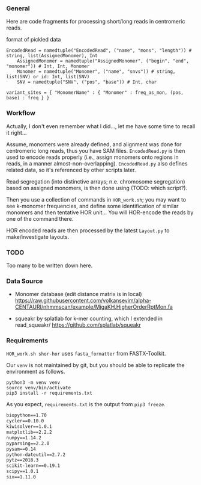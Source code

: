 ### General
Here are code fragments for processing short/long reads in centromeric reads.

format of pickled data

```
EncodedRead = namedtuple("EncodedRead", ("name", "mons", "length")) # string, list(AssignedMonomer), Int 
	AssignedMonomer = namedtuple("AssignedMonomer", ("begin", "end", "monomer")) # Int, Int, Monomer
	Monomer = namedtuple("Monomer", ("name", "snvs")) # string, list(SNV) or id: Int, list(SNV)
	SNV = namedtuple("SNV", ("pos", "base")) # Int, char

variant_sites = { "MonomerName" : { "Monomer" : freq_as_mon, (pos, base) : freq } }
```

### Workflow
Actually, I don't even remember what I did..., let me have some time to recall it right...

Assume, monomers were already defined, and alignment was done for centromeric long reads, thus you have SAM files.
`EncodedRead.py` is then used to encode reads properly (i.e., assign monomers onto regions in reads, in a manner almost-non-overlapping). `EncodedRead.py` also defines related data, so it's referenced by other scripts later.

Read segregation (into distinctive arrays; n.e. chromosome segregation) based on assigned monomers, is then done using (TODO: which script?).

Then you use a collection of commands in `HOR_work.sh`; you may want to see k-monomer frequencies, and define some identification of similar monomers and then tentative HOR unit... You will HOR-encode the reads by one of the command there.

HOR encoded reads are then processed by the latest `Layout.py` to make/investigate layouts.

### TODO
Too many to be written down here.

### Data Source

- Monomer database (edit distance matrix is in local)
https://raw.githubusercontent.com/volkansevim/alpha-CENTAURI/nhmmscan/example/MigaKH.HigherOrderRptMon.fa

- squeakr by splatlab for k-mer counting, which I extended in read_squeakr/
https://github.com/splatlab/squeakr

### Requirements

`HOR_work.sh shor-hor` uses `fasta_formatter` from FASTX-Toolkit.

Our `venv` is not maintained by git, but you should be able to replicate the environment as follows.

```
python3 -m venv venv
source venv/bin/activate
pip3 install -r requirements.txt
```

As you expect, `requirements.txt` is the output from `pip3 freeze`.

```requirements.txt
biopython==1.70
cycler==0.10.0
kiwisolver==1.0.1
matplotlib==2.2.2
numpy==1.14.2
pyparsing==2.2.0
pysam==0.14
python-dateutil==2.7.2
pytz==2018.3
scikit-learn==0.19.1
scipy==1.0.1
six==1.11.0
```
